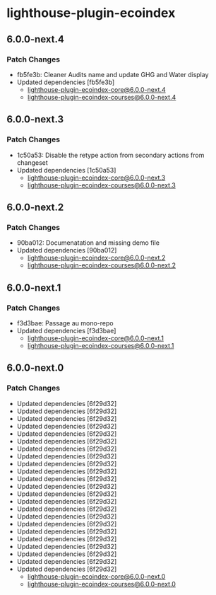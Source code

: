 # lighthouse-plugin-ecoindex

## 6.0.0-next.4

### Patch Changes

- fb5fe3b: Cleaner Audits name and update GHG and Water display
- Updated dependencies [fb5fe3b]
  - lighthouse-plugin-ecoindex-core@6.0.0-next.4
  - lighthouse-plugin-ecoindex-courses@6.0.0-next.4

## 6.0.0-next.3

### Patch Changes

- 1c50a53: Disable the retype action from secondary actions from changeset
- Updated dependencies [1c50a53]
  - lighthouse-plugin-ecoindex-core@6.0.0-next.3
  - lighthouse-plugin-ecoindex-courses@6.0.0-next.3

## 6.0.0-next.2

### Patch Changes

- 90ba012: Documenatation and missing demo file
- Updated dependencies [90ba012]
  - lighthouse-plugin-ecoindex-core@6.0.0-next.2
  - lighthouse-plugin-ecoindex-courses@6.0.0-next.2

## 6.0.0-next.1

### Patch Changes

- f3d3bae: Passage au mono-repo
- Updated dependencies [f3d3bae]
  - lighthouse-plugin-ecoindex-core@6.0.0-next.1
  - lighthouse-plugin-ecoindex-courses@6.0.0-next.1

## 6.0.0-next.0

### Patch Changes

- Updated dependencies [6f29d32]
- Updated dependencies [6f29d32]
- Updated dependencies [6f29d32]
- Updated dependencies [6f29d32]
- Updated dependencies [6f29d32]
- Updated dependencies [6f29d32]
- Updated dependencies [6f29d32]
- Updated dependencies [6f29d32]
- Updated dependencies [6f29d32]
- Updated dependencies [6f29d32]
- Updated dependencies [6f29d32]
- Updated dependencies [6f29d32]
- Updated dependencies [6f29d32]
- Updated dependencies [6f29d32]
- Updated dependencies [6f29d32]
- Updated dependencies [6f29d32]
- Updated dependencies [6f29d32]
- Updated dependencies [6f29d32]
- Updated dependencies [6f29d32]
- Updated dependencies [6f29d32]
- Updated dependencies [6f29d32]
- Updated dependencies [6f29d32]
- Updated dependencies [6f29d32]
  - lighthouse-plugin-ecoindex-core@6.0.0-next.0
  - lighthouse-plugin-ecoindex-courses@6.0.0-next.0
